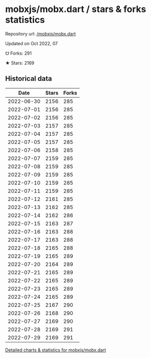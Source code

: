 # mobxjs/mobx.dart / stars & forks statistics

Repository url: [/mobxjs/mobx.dart](https://github.com/mobxjs/mobx.dart)

Updated on Oct 2022, 07

☋ Forks: 291

★ Stars: 2169

## Historical data
| Date | Stars | Forks |
|------|-------|-------|
| 2022-06-30 | 2156 | 285 | 
| 2022-07-01 | 2156 | 285 | 
| 2022-07-02 | 2156 | 285 | 
| 2022-07-03 | 2157 | 285 | 
| 2022-07-04 | 2157 | 285 | 
| 2022-07-05 | 2157 | 285 | 
| 2022-07-06 | 2158 | 285 | 
| 2022-07-07 | 2159 | 285 | 
| 2022-07-08 | 2159 | 285 | 
| 2022-07-09 | 2159 | 285 | 
| 2022-07-10 | 2159 | 285 | 
| 2022-07-11 | 2159 | 285 | 
| 2022-07-12 | 2161 | 285 | 
| 2022-07-13 | 2162 | 285 | 
| 2022-07-14 | 2162 | 286 | 
| 2022-07-15 | 2163 | 287 | 
| 2022-07-16 | 2163 | 288 | 
| 2022-07-17 | 2163 | 288 | 
| 2022-07-18 | 2165 | 288 | 
| 2022-07-19 | 2165 | 289 | 
| 2022-07-20 | 2164 | 289 | 
| 2022-07-21 | 2165 | 289 | 
| 2022-07-22 | 2165 | 289 | 
| 2022-07-23 | 2165 | 289 | 
| 2022-07-24 | 2165 | 289 | 
| 2022-07-25 | 2167 | 290 | 
| 2022-07-26 | 2168 | 290 | 
| 2022-07-27 | 2169 | 290 | 
| 2022-07-28 | 2169 | 291 | 
| 2022-07-29 | 2169 | 291 | 


[Detailed charts & statistics for mobxjs/mobx.dart](https://reviewgithub.com/rep/mobxjs/mobx.dart)
